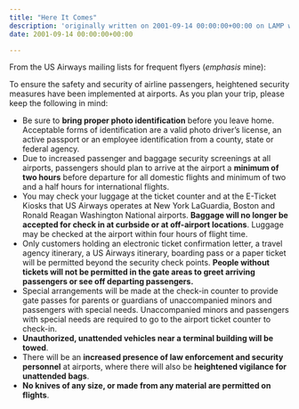 ```yaml
---
title: "Here It Comes"
description: 'originally written on 2001-09-14 00:00:00+00:00 on LAMP with vi, WordPress, Jekyll, Gatsby Cloud, Netlify, Revue, Substack, or Buttondown'
date: 2001-09-14 00:00:00+00:00

---
```


From the US Airways mailing lists for frequent flyers (*emphasis* mine):

To ensure the safety and security of airline passengers, heightened security measures have been implemented at airports. As you plan your trip, please keep the following in mind:

* Be sure to **bring proper photo identification** before you leave home. Acceptable forms of identification are a valid photo driver’s license, an active passport or an employee identification from a county, state or federal agency.
* Due to increased passenger and baggage security screenings at all airports, passengers should plan to arrive at the airport a **minimum of two hours** before departure for all domestic flights and minimum of two and a half hours for international flights.
* You may check your luggage at the ticket counter and at the E-Ticket Kiosks that US Airways operates at New York LaGuardia, Boston and Ronald Reagan Washington National airports. **Baggage will no longer be accepted for check in at curbside or at off-airport locations**. Luggage may be checked at the airport within four hours of flight time.
* Only customers holding an electronic ticket confirmation letter, a travel agency itinerary, a US Airways itinerary, boarding pass or a paper ticket will be permitted beyond the security check points. **People without tickets will not be permitted in the gate areas to greet arriving passengers or see off departing passengers.**
* Special arrangements will be made at the check-in counter to provide gate passes for parents or guardians of unaccompanied minors and passengers with special needs. Unaccompanied minors and passengers with special needs are required to go to the airport ticket counter to check-in.
* **Unauthorized, unattended vehicles near a terminal building will be towed**.
* There will be an **increased presence of law enforcement and security personnel** at airports, where there will also be **heightened vigilance for unattended bags**.
* **No knives of any size, or made from any material are permitted on flights**.
